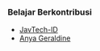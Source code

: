 ### Belajar Berkontribusi

- [JavTech-ID](https://github.com/javtech-id)
- [Anya Geraldine](https://github.com/anya-geraldine)